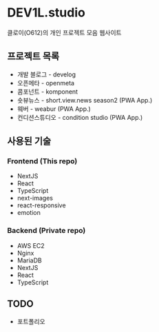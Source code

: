 # DEV1L.studio

클로이(O612)의 개인 프로젝트 모음 웹사이트

## 프로젝트 목록

- 개발 블로그 - develog
- 오픈메타 - openmeta
- 콤포넌트 - komponent
- 숏뷰뉴스 - short.view.news season2 (PWA App.)
- 웨버 - weabur (PWA App.)
- 컨디션스튜디오 - condition studio (PWA App.)

## 사용된 기술

### Frontend (This repo)

- NextJS
- React
- TypeScript
- next-images
- react-responsive
- emotion

### Backend (Private repo)

- AWS EC2
- Nginx
- MariaDB
- NextJS
- React
- TypeScript

## TODO

- 포트폴리오
